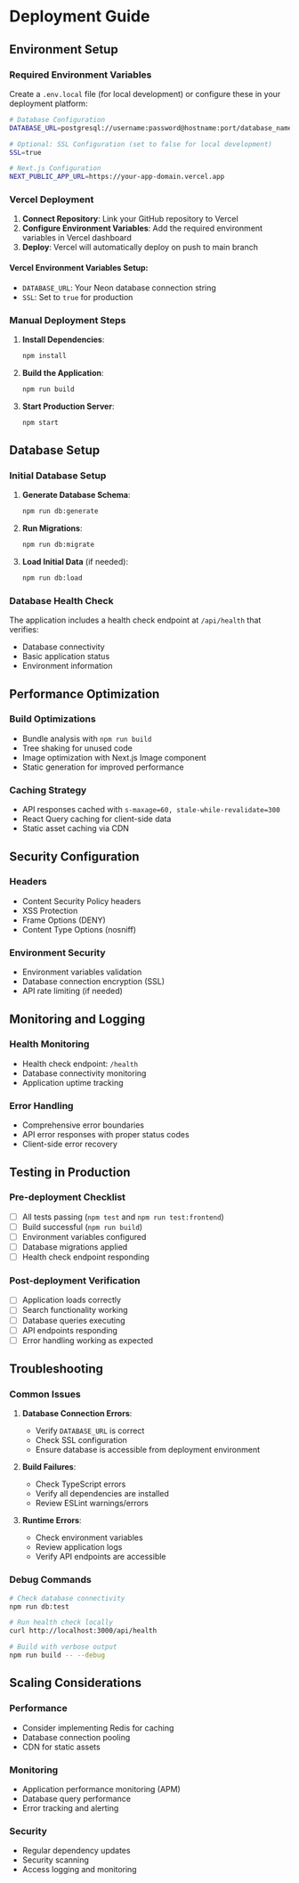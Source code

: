 # Deployment Guide

## Environment Setup

### Required Environment Variables

Create a `.env.local` file (for local development) or configure these in your deployment platform:

```bash
# Database Configuration
DATABASE_URL=postgresql://username:password@hostname:port/database_name

# Optional: SSL Configuration (set to false for local development)
SSL=true

# Next.js Configuration
NEXT_PUBLIC_APP_URL=https://your-app-domain.vercel.app
```

### Vercel Deployment

1. **Connect Repository**: Link your GitHub repository to Vercel
2. **Configure Environment Variables**: Add the required environment variables in Vercel dashboard
3. **Deploy**: Vercel will automatically deploy on push to main branch

#### Vercel Environment Variables Setup:
- `DATABASE_URL`: Your Neon database connection string
- `SSL`: Set to `true` for production

### Manual Deployment Steps

1. **Install Dependencies**:
   ```bash
   npm install
   ```

2. **Build the Application**:
   ```bash
   npm run build
   ```

3. **Start Production Server**:
   ```bash
   npm start
   ```

## Database Setup

### Initial Database Setup

1. **Generate Database Schema**:
   ```bash
   npm run db:generate
   ```

2. **Run Migrations**:
   ```bash
   npm run db:migrate
   ```

3. **Load Initial Data** (if needed):
   ```bash
   npm run db:load
   ```

### Database Health Check

The application includes a health check endpoint at `/api/health` that verifies:
- Database connectivity
- Basic application status
- Environment information

## Performance Optimization

### Build Optimizations
- Bundle analysis with `npm run build`
- Tree shaking for unused code
- Image optimization with Next.js Image component
- Static generation for improved performance

### Caching Strategy
- API responses cached with `s-maxage=60, stale-while-revalidate=300`
- React Query caching for client-side data
- Static asset caching via CDN

## Security Configuration

### Headers
- Content Security Policy headers
- XSS Protection
- Frame Options (DENY)
- Content Type Options (nosniff)

### Environment Security
- Environment variables validation
- Database connection encryption (SSL)
- API rate limiting (if needed)

## Monitoring and Logging

### Health Monitoring
- Health check endpoint: `/health`
- Database connectivity monitoring
- Application uptime tracking

### Error Handling
- Comprehensive error boundaries
- API error responses with proper status codes
- Client-side error recovery

## Testing in Production

### Pre-deployment Checklist
- [ ] All tests passing (`npm test` and `npm run test:frontend`)
- [ ] Build successful (`npm run build`)
- [ ] Environment variables configured
- [ ] Database migrations applied
- [ ] Health check endpoint responding

### Post-deployment Verification
- [ ] Application loads correctly
- [ ] Search functionality working
- [ ] Database queries executing
- [ ] API endpoints responding
- [ ] Error handling working as expected

## Troubleshooting

### Common Issues

1. **Database Connection Errors**:
   - Verify `DATABASE_URL` is correct
   - Check SSL configuration
   - Ensure database is accessible from deployment environment

2. **Build Failures**:
   - Check TypeScript errors
   - Verify all dependencies are installed
   - Review ESLint warnings/errors

3. **Runtime Errors**:
   - Check environment variables
   - Review application logs
   - Verify API endpoints are accessible

### Debug Commands

```bash
# Check database connectivity
npm run db:test

# Run health check locally
curl http://localhost:3000/api/health

# Build with verbose output
npm run build -- --debug
```

## Scaling Considerations

### Performance
- Consider implementing Redis for caching
- Database connection pooling
- CDN for static assets

### Monitoring
- Application performance monitoring (APM)
- Database query performance
- Error tracking and alerting

### Security
- Regular dependency updates
- Security scanning
- Access logging and monitoring
```